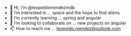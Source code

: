- 👋 Hi, I’m @leopoldomendezmdb
- 👀 I’m interested in ... space and the hope to find aliens
- 🌱 I’m currently learning ... spring and angular
- 💞️ I’m looking to collaborate on ... new projects on angular
- 📫 How to reach me ... leopoldo.mendez@outlook.com

<!---
leopoldomendezmdb/leopoldomendezmdb is a ✨ special ✨ repository because its `README.md` (this file) appears on your GitHub profile.
You can click the Preview link to take a look at your changes.
--->
